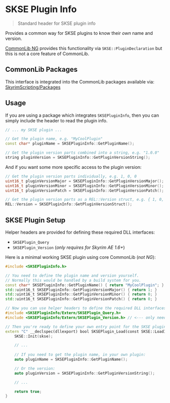# SKSE Plugin Info

> Standard header for SKSE plugin info

Provides a common way for SKSE plugins to know their _own_ name and version.

[CommonLib NG](https://github.com/CharmedBaryon/CommonLibSSE-NG) provides this functionality via `SKSE::PluginDeclaration` but this is not a core feature of CommonLib.

## CommonLib Packages

This interface is integrated into the CommonLib packages available via: [SkyrimScripting/Packages](https://github.com/SkyrimScripting/Packages)

## Usage

If you are using a package which integrates `SKSEPluginInfo`, then you can simply include the header to read the plugin info.

```cpp
// ... my SKSE plugin ...

// Get the plugin name, e.g. "MyCoolPlugin"
const char* pluginName = SKSEPluginInfo::GetPluginName();

// Get the plugin version parts combined into a string, e.g. "1.0.0"
string pluginVersion = SKSEPluginInfo::GetPluginVersionString();
```

And if you want some more specific access to the plugin version:

```cpp
// Get the plugin version parts individually, e.g. 1, 0, 0
uint16_t pluginVersionMajor = SKSEPluginInfo::GetPluginVersionMajor();
uint16_t pluginVersionMinor = SKSEPluginInfo::GetPluginVersionMinor();
uint16_t pluginVersionPatch = SKSEPluginInfo::GetPluginVersionPatch();

// Get the plugin version parts as a REL::Version struct, e.g. { 1, 0, 0 }
REL::Version = SKSEPluginInfo::GetPluginVersionStruct();
```

## SKSE Plugin Setup

Helper headers are provided for defining these required DLL interfaces:

- `SKSEPlugin_Query`
- `SKSEPlugin_Version` (_only requires for Skyrim AE 1.6+_)

Here is a minimal working SKSE plugin using core CommonLib (_not NG_):

```cpp
#include <SKSEPluginInfo.h>

// You need to define the plugin name and version yourself.
// Normally this would be handled by a build system for you.
const char* SKSEPluginInfo::GetPluginName() { return "MyCoolPlugin"; }
std::uint16_t SKSEPluginInfo::GetPluginVersionMajor() { return 1; }
std::uint16_t SKSEPluginInfo::GetPluginVersionMinor() { return 0; }
std::uint16_t SKSEPluginInfo::GetPluginVersionPatch() { return 0; }

// Now you can use helper headers to define the required DLL interfaces.
#include <SKSEPluginInfo/Extern/SKSEPlugin_Query.h>
#include <SKSEPluginInfo/Extern/SKSEPlugin_Version.h> // <--- only needed for AE

// Then you're ready to define your own entry point for the SKSE plugin
extern "C" __declspec(dllexport) bool SKSEPlugin_Load(const SKSE::LoadInterface* skse) {
    SKSE::Init(skse);

    // ...
    
    // If you need to get the plugin name, in your own plugin:
    auto pluginName = SKSEPluginInfo::GetPluginName();

    // Or the version:
    auto pluginVersion = SKSEPluginInfo::GetPluginVersionString();

    // ...

    return true;
}
```
